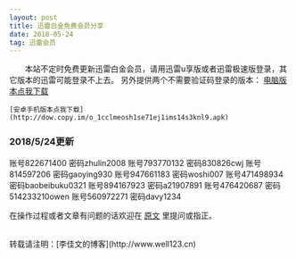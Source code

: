 ```yaml
---
layout: post
title: 迅雷白金免费会员分享
date: 2018-05-24 
tag: 迅雷会员
---
```


　　本站不定时免费更新迅雷白金会员，请用迅雷u享版或者迅雷极速版登录，其它版本的迅雷可能登录不上去。
    另外提供两个不需要验证码登录的版本：
    [电脑版本点我下载](https://sm.myapp.com/original/Download/ThunderSpeed1.0.35.366.exe)

    [安卓手机版本点我下载](http://dow.copy.im/o_1cclmeosh1se71ej1ims14s3knl9.apk)

### 2018/5/24更新

账号822671400   密码zhulin2008
账号793770132   密码830826cwj
账号814597206   密码gaoying930
账号947661183   密码woshi007
账号471498934   密码baobeibuku0321
账号894167923   密码a21907891
账号476420687   密码514233210owen
账号560972271   密码davy1234



在操作过程或者文章有问题的话欢迎在 [原文](http://www.well123.cn/2017/01/xunlei/) 里提问或指正。


<br>
转载请注明：[李佳文的博客](http://www.well123.cn)


